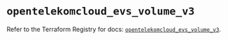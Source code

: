 # `opentelekomcloud_evs_volume_v3`

Refer to the Terraform Registry for docs: [`opentelekomcloud_evs_volume_v3`](https://registry.terraform.io/providers/opentelekomcloud/opentelekomcloud/1.36.14/docs/resources/evs_volume_v3).
